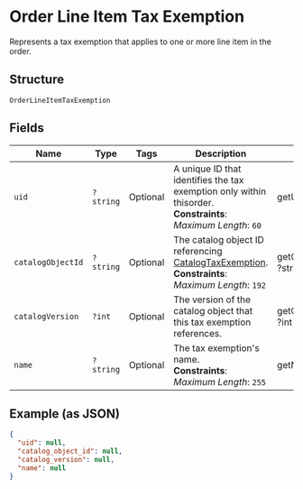 
# Order Line Item Tax Exemption

Represents a tax exemption that applies to one or more line item in the order.

## Structure

`OrderLineItemTaxExemption`

## Fields

| Name | Type | Tags | Description | Getter | Setter |
|  --- | --- | --- | --- | --- | --- |
| `uid` | `?string` | Optional | A unique ID that identifies the tax exemption only within thisorder.<br>**Constraints**: *Maximum Length*: `60` | getUid(): ?string | setUid(?string uid): void |
| `catalogObjectId` | `?string` | Optional | The catalog object ID referencing  [CatalogTaxExemption](../../doc/models/catalog-tax-exemption.md).<br>**Constraints**: *Maximum Length*: `192` | getCatalogObjectId(): ?string | setCatalogObjectId(?string catalogObjectId): void |
| `catalogVersion` | `?int` | Optional | The version of the catalog object that this tax exemption references. | getCatalogVersion(): ?int | setCatalogVersion(?int catalogVersion): void |
| `name` | `?string` | Optional | The tax exemption's name.<br>**Constraints**: *Maximum Length*: `255` | getName(): ?string | setName(?string name): void |

## Example (as JSON)

```json
{
  "uid": null,
  "catalog_object_id": null,
  "catalog_version": null,
  "name": null
}
```

